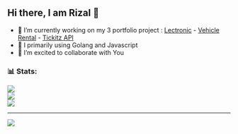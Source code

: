 ## Hi there, I am Rizal 👋

- 🔭 I’m currently working on my 3 portfolio project : [Lectronic](https://github.com/wafellofazztrack) - [Vehicle Rental](https://github.com/rfauzi44/vehicle-rental-api) - [Tickitz API](https://github.com/rfauzi44/tickitz-api)
- 🌱 I primarily using Golang and Javascript
- 👯 I’m excited to collaborate with You

### 📊 Stats:
![](https://github-readme-stats.vercel.app/api?username=rfauzi44&theme=default&hide_border=false&include_all_commits=false&count_private=false)<br/>
![](https://github-readme-streak-stats.herokuapp.com/?user=rfauzi44&theme=default&hide_border=false)<br/>
![](https://github-readme-stats.vercel.app/api/top-langs/?username=rfauzi44&theme=default&hide_border=false&include_all_commits=false&count_private=false&layout=compact)

---
[![](https://visitcount.itsvg.in/api?id=rfauzi44&icon=0&color=2)](https://visitcount.itsvg.in)
